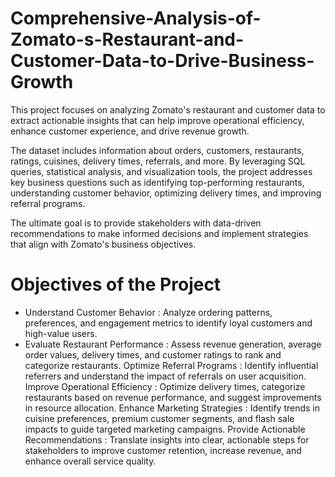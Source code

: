 # Comprehensive-Analysis-of-Zomato-s-Restaurant-and-Customer-Data-to-Drive-Business-Growth

This project focuses on analyzing Zomato's restaurant and customer data to extract actionable insights that can help improve operational efficiency, enhance customer experience, and drive revenue growth.

The dataset includes information about orders, customers, restaurants, ratings, cuisines, delivery times, referrals, and more. By leveraging SQL queries, statistical analysis, and visualization tools, the project addresses key business questions such as identifying top-performing restaurants, understanding customer behavior, optimizing delivery times, and improving referral programs.

The ultimate goal is to provide stakeholders with data-driven recommendations to make informed decisions and implement strategies that align with Zomato's business objectives.

#  Objectives of the Project

- Understand Customer Behavior : Analyze ordering patterns, preferences, and engagement metrics to identify loyal customers and high-value users.
- Evaluate Restaurant Performance : Assess revenue generation, average order values, delivery times, and customer ratings to rank and categorize restaurants.
Optimize Referral Programs : Identify influential referrers and understand the impact of referrals on user acquisition.
Improve Operational Efficiency : Optimize delivery times, categorize restaurants based on revenue performance, and suggest improvements in resource allocation.
Enhance Marketing Strategies : Identify trends in cuisine preferences, premium customer segments, and flash sale impacts to guide targeted marketing campaigns.
Provide Actionable Recommendations : Translate insights into clear, actionable steps for stakeholders to improve customer retention, increase revenue, and enhance overall service 
quality.

